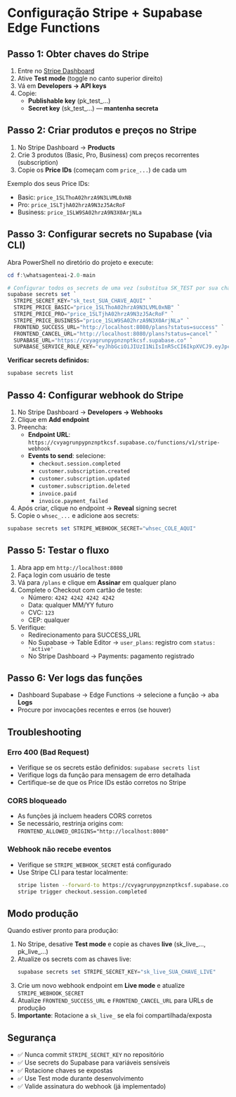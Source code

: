 # Configuração Stripe + Supabase Edge Functions

## Passo 1: Obter chaves do Stripe

1. Entre no [Stripe Dashboard](https://dashboard.stripe.com)
2. Ative **Test mode** (toggle no canto superior direito)
3. Vá em **Developers → API keys**
4. Copie:
   - **Publishable key** (pk_test_...)
   - **Secret key** (sk_test_...) — **mantenha secreta**

## Passo 2: Criar produtos e preços no Stripe

1. No Stripe Dashboard → **Products**
2. Crie 3 produtos (Basic, Pro, Business) com preços recorrentes (subscription)
3. Copie os **Price IDs** (começam com `price_...`) de cada um

Exemplo dos seus Price IDs:
- Basic: `price_1SLThoA02hrzA9N3LVML0xNB`
- Pro: `price_1SLTjhA02hrzA9N3zJ5AcRoF`
- Business: `price_1SLW9SA02hrzA9N3X0ArjNLa`

## Passo 3: Configurar secrets no Supabase (via CLI)

Abra PowerShell no diretório do projeto e execute:

```powershell
cd f:\whatsagenteai-2.0-main

# Configurar todos os secrets de uma vez (substitua SK_TEST por sua chave real)
supabase secrets set `
  STRIPE_SECRET_KEY="sk_test_SUA_CHAVE_AQUI" `
  STRIPE_PRICE_BASIC="price_1SLThoA02hrzA9N3LVML0xNB" `
  STRIPE_PRICE_PRO="price_1SLTjhA02hrzA9N3zJ5AcRoF" `
  STRIPE_PRICE_BUSINESS="price_1SLW9SA02hrzA9N3X0ArjNLa" `
  FRONTEND_SUCCESS_URL="http://localhost:8080/plans?status=success" `
  FRONTEND_CANCEL_URL="http://localhost:8080/plans?status=cancel" `
  SUPABASE_URL="https://cvyagrunpypnznptkcsf.supabase.co" `
  SUPABASE_SERVICE_ROLE_KEY="eyJhbGciOiJIUzI1NiIsInR5cCI6IkpXVCJ9.eyJpc3MiOiJzdXBhYmFzZSIsInJlZiI6ImN2eWFncnVucHlwbnpucHRrY3NmIiwicm9sZSI6InNlcnZpY2Vfcm9sZSIsImlhdCI6MTc2MDczMDAwMiwiZXhwIjoyMDc2MzA2MDAyfQ.1IZVvADKlba28sZr5EQORit1stwC12so8fVWHemQLAs"
```

**Verificar secrets definidos:**
```powershell
supabase secrets list
```

## Passo 4: Configurar webhook do Stripe

1. No Stripe Dashboard → **Developers → Webhooks**
2. Clique em **Add endpoint**
3. Preencha:
   - **Endpoint URL**: `https://cvyagrunpypnznptkcsf.supabase.co/functions/v1/stripe-webhook`
   - **Events to send**: selecione:
     - `checkout.session.completed`
     - `customer.subscription.created`
     - `customer.subscription.updated`
     - `customer.subscription.deleted`
     - `invoice.paid`
     - `invoice.payment_failed`
4. Após criar, clique no endpoint → **Reveal** signing secret
5. Copie o `whsec_...` e adicione aos secrets:

```powershell
supabase secrets set STRIPE_WEBHOOK_SECRET="whsec_COLE_AQUI"
```

## Passo 5: Testar o fluxo

1. Abra app em `http://localhost:8080`
2. Faça login com usuário de teste
3. Vá para `/plans` e clique em **Assinar** em qualquer plano
4. Complete o Checkout com cartão de teste:
   - Número: `4242 4242 4242 4242`
   - Data: qualquer MM/YY futuro
   - CVC: `123`
   - CEP: qualquer
5. Verifique:
   - Redirecionamento para SUCCESS_URL
   - No Supabase → Table Editor → `user_plans`: registro com `status: 'active'`
   - No Stripe Dashboard → Payments: pagamento registrado

## Passo 6: Ver logs das funções

- Dashboard Supabase → Edge Functions → selecione a função → aba **Logs**
- Procure por invocações recentes e erros (se houver)

## Troubleshooting

### Erro 400 (Bad Request)
- Verifique se os secrets estão definidos: `supabase secrets list`
- Verifique logs da função para mensagem de erro detalhada
- Certifique-se de que os Price IDs estão corretos no Stripe

### CORS bloqueado
- As funções já incluem headers CORS corretos
- Se necessário, restrinja origins com: `FRONTEND_ALLOWED_ORIGINS="http://localhost:8080"`

### Webhook não recebe eventos
- Verifique se `STRIPE_WEBHOOK_SECRET` está configurado
- Use Stripe CLI para testar localmente:
  ```bash
  stripe listen --forward-to https://cvyagrunpypnznptkcsf.supabase.co/functions/v1/stripe-webhook
  stripe trigger checkout.session.completed
  ```

## Modo produção

Quando estiver pronto para produção:

1. No Stripe, desative **Test mode** e copie as chaves **live** (sk_live_..., pk_live_...)
2. Atualize os secrets com as chaves live:
   ```powershell
   supabase secrets set STRIPE_SECRET_KEY="sk_live_SUA_CHAVE_LIVE"
   ```
3. Crie um novo webhook endpoint em **Live mode** e atualize `STRIPE_WEBHOOK_SECRET`
4. Atualize `FRONTEND_SUCCESS_URL` e `FRONTEND_CANCEL_URL` para URLs de produção
5. **Importante**: Rotacione a `sk_live_` se ela foi compartilhada/exposta

## Segurança

- ✅ Nunca commit `STRIPE_SECRET_KEY` no repositório
- ✅ Use secrets do Supabase para variáveis sensíveis
- ✅ Rotacione chaves se expostas
- ✅ Use Test mode durante desenvolvimento
- ✅ Valide assinatura do webhook (já implementado)
